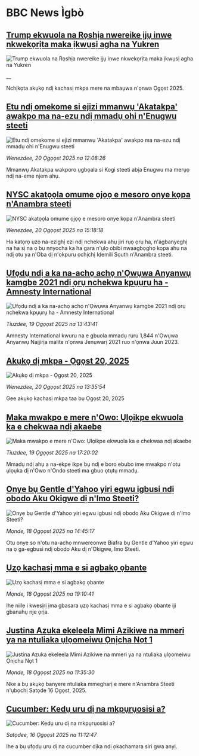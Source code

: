 # BBC News Ìgbò## [Trump ekwuola na Rọshịa nwereike ịjụ inwe nkwekọrịta maka ịkwụsị agha na Yukren](https://www.bbc.co.uk/igbo/live/c207w29dn0gt?at_medium=RSS&at_campaign=rss?at_campaign=githubrss)![Trump ekwuola na Rọshịa nwereike ịjụ inwe nkwekọrịta maka ịkwụsị agha na Yukren](https://ichef.bbci.co.uk/ace/standard/240/cpsprodpb/e10c/live/127c4e10-7d99-11f0-ab3e-bd52082cd0ae.png)__Nchịkọta akụkọ ndị kachasị mkpa mere na mbaụwa n'ọnwa Ọgọst 2025.## [Etu ndị omekome si ejizi mmanwụ 'Akatakpa' awakpo ma na-ezu ndị mmadụ ohi n'Enugwu steeti](https://www.bbc.com/igbo/articles/cqjy9nv8envo?at_medium=RSS&at_campaign=rss?at_campaign=githubrss)![Etu ndị omekome si ejizi mmanwụ 'Akatakpa' awakpo ma na-ezu ndị mmadụ ohi n'Enugwu steeti](https://ichef.bbci.co.uk/ace/ws/240/cpsprodpb/eeb9/live/c95b7330-7dbd-11f0-a34f-318be3fb0481.jpg)_Wenezdee, 20 Ọgọọst 2025 na 12:08:26_Mmanwụ Akatakpa wakporo ụgbọala si Kogi steeti abịa Enugwu ma merụọ ndị na-eme njem ahụ.## [NYSC akatọọla omume ọjọọ e mesoro onye kọpa n'Anambra steeti](https://www.bbc.com/igbo/articles/c4g6461ll3wo?at_medium=RSS&at_campaign=rss?at_campaign=githubrss)![NYSC akatọọla omume ọjọọ e mesoro onye kọpa n'Anambra steeti](https://ichef.bbci.co.uk/ace/ws/240/cpsprodpb/23c7/live/4f1f61b0-7dd8-11f0-a34f-318be3fb0481.png)_Wenezdee, 20 Ọgọọst 2025 na 15:18:18_Ha katọrọ ụzọ na-ezighị ezi ndị nchekwa ahụ jiri rụọ ọrụ ha, n'agbanyeghị na ha sị na ọ bụ nnyocha ka ha gara n'ụlọ obibi nwaagbọghọ kọpa ahụ na ndị otu ya n'Oba dị n'okpuru ọchịchị Idemili South n'Anambra steeti.## [Ụfọdụ ndị a ka na-achọ achọ n'Ọwụwa Anyanwụ kamgbe 2021 ndị ọrụ nchekwa kpụụrụ ha - Amnesty International](https://www.bbc.com/igbo/articles/cp895mlnqp8o?at_medium=RSS&at_campaign=rss?at_campaign=githubrss)![Ụfọdụ ndị a ka na-achọ achọ n'Ọwụwa Anyanwụ kamgbe 2021 ndị ọrụ nchekwa kpụụrụ ha - Amnesty International](https://ichef.bbci.co.uk/ace/ws/240/cpsprodpb/aa9b/live/38c99dc0-7cfe-11f0-a34f-318be3fb0481.jpg)_Tiuzdee, 19 Ọgọọst 2025 na 13:43:41_Amnesty International kwuru na e gbuola mmadụ ruru 1,844 n'Ọwụwa Anyanwụ Naịjirịa malite n'ọnwa Jenụwarị 2021 ruo n'ọnwa Juun 2023.## [Akụkọ dị mkpa - Ọgọst 20, 2025](https://www.bbc.com/igbo/articles/c5yk0k4y23qo?at_medium=RSS&at_campaign=rss?at_campaign=githubrss)![Akụkọ dị mkpa - Ọgọst 20, 2025](https://ichef.bbci.co.uk/ace/ws/240/cpsprodpb/f1a0/live/52df1610-60be-11f0-a40e-a1af2950b220.jpg)_Wenezdee, 20 Ọgọọst 2025 na 13:35:54_Gee akụkọ kachasị mkpa taa bụ Ọgọst 20, 2025## [Maka mwakpo e mere n'Owo: Ụlọikpe ekwuola ka e chekwaa ndị akaebe](https://www.bbc.com/igbo/articles/cx29j38v7q4o?at_medium=RSS&at_campaign=rss?at_campaign=githubrss)![Maka mwakpo e mere n'Owo: Ụlọikpe ekwuola ka e chekwaa ndị akaebe](https://ichef.bbci.co.uk/ace/ws/240/cpsprodpb/879b/live/41f8d4d0-7d1f-11f0-b8e7-2dc6f436f923.jpg)_Tiuzdee, 19 Ọgọọst 2025 na 17:20:02_Mmadụ ndị ahụ a na-ekpe ikpe bụ ndị e boro ebubo ime mwakpo n'otu ụlọụka dị n'Owo n'Ondo steeti ma gbuo ọtụtụ mmadụ.## [Onye bụ Gentle d'Yahoo yiri egwu igbusi ndị obodo Aku Okigwe dị n'Imo Steeti?](https://www.bbc.com/igbo/articles/cvgnj50rpljo?at_medium=RSS&at_campaign=rss?at_campaign=githubrss)![Onye bụ Gentle d'Yahoo yiri egwu igbusi ndị obodo Aku Okigwe dị n'Imo Steeti?](https://ichef.bbci.co.uk/ace/ws/240/cpsprodpb/25cf/live/1799ec40-7c40-11f0-a34f-318be3fb0481.jpg)_Mọnde, 18 Ọgọọst 2025 na 14:45:17_Otu onye so n'otu na-achọ mnwereonwe Biafra bụ Gentle d'Yahoo yiri egwu na ọ ga-egbusi ndị obodo Aku dị n'Okigwe, Imo Steeti.## [Ụzọ kachasị mma e si agbakọ ọbante](https://www.bbc.com/igbo/articles/c776k0161k2o?at_medium=RSS&at_campaign=rss?at_campaign=githubrss)![Ụzọ kachasị mma e si agbakọ ọbante](https://ichef.bbci.co.uk/ace/ws/240/cpsprodpb/62ba/live/95b860e0-7c4d-11f0-b34b-3f615028e3e9.jpg)_Mọnde, 18 Ọgọọst 2025 na 19:10:41_Ihe niile i kwesịrị ịma gbasara ụzọ kachasị mma e si agbakọ ọbante iji gbanahụ nje ọrịa.## [Justina Azuka ekeleela Mimi Azikiwe na mmeri ya na ntuliaka ụlọomeiwu Ọnịcha Nọt 1](https://www.bbc.com/igbo/articles/czd0grl37r9o?at_medium=RSS&at_campaign=rss?at_campaign=githubrss)![Justina Azuka ekeleela Mimi Azikiwe na mmeri ya na ntuliaka ụlọomeiwu Ọnịcha Nọt 1](https://ichef.bbci.co.uk/ace/ws/240/cpsprodpb/4832/live/b3c2cb80-7c24-11f0-ab3e-bd52082cd0ae.jpg)_Mọnde, 18 Ọgọọst 2025 na 11:35:30_Nke a bụ akụkọ banyere ntuliaka mmegharị e mere n'Anambra Steeti n'ụbọchị Satọde 16 Ọgọst, 2025.## [Cucumber: Kedụ uru dị na mkpụrụosisi a?](https://www.bbc.com/igbo/articles/c2djzgeedz0o?at_medium=RSS&at_campaign=rss?at_campaign=githubrss)![Cucumber: Kedụ uru dị na mkpụrụosisi a?](https://ichef.bbci.co.uk/ace/ws/240/cpsprodpb/5183/live/dbc34100-79ea-11f0-83cc-c5da98c419b8.jpg)_Satọdee, 16 Ọgọọst 2025 na 11:12:47_Ihe a bụ ụfọdụ uru dị na cucumber dịka ndị ọkachamara siri gwa anyị.